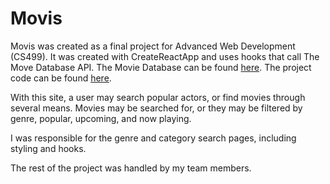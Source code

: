 Movis
===
Movis was created as a final project for Advanced Web Development (CS499). It was created with CreateReactApp and uses hooks that call The Move Database API. The Movie Database can be found [here](https://developers.themoviedb.org/3). The project code can be found [here](https://github.com/mjrad/Movis).

With this site, a user may search popular actors, or find movies through several means. Movies may be searched for, or they may be filtered by genre, popular, upcoming, and now playing.

<SCREENSHOT HERE>

I was responsible for the genre and category search pages, including styling and hooks.

The rest of the project was handled by my team members.
